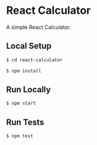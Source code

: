 # React Calculator

A simple React Calculator.

## Local Setup

```sh
$ cd react-calculator
```

```sh
$ npm install
```

## Run Locally

```sh
$ npm start
```

## Run Tests

```sh
$ npm test
```

